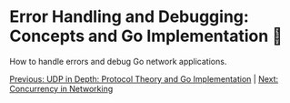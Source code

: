 # Error Handling and Debugging: Concepts and Go Implementation 🐞

How to handle errors and debug Go network applications.

[Previous: UDP in Depth: Protocol Theory and Go Implementation](06-udp-in-depth-protocol-theory-and-go-implementation.md) | [Next: Concurrency in Networking](08-concurrency-in-networking.md)
